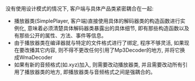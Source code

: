没有使用设计模式的情况下, 客户端与具体产品类紧密耦合在一起:

+ 播放器类(SimplePlayer, 客户端)直接使用具体的解码器类的构造函数进行实例化, 意味着必须清楚具体解码器类暴露出的具体细节, 即有那些构造函数以及有那些公开的属性、方法、事件等信息。
+ 由于播放器类在编译器就与特定的文件格式进行了绑定, 程序不够灵活, 如果现在要改播其它内容, 则不得不更改任何引用了Mp3Decoder的地方, 并将它换成WmaDecoder
+ 如果有新的音频格式(如.xyz)加入, 则需要改动播放器类, 并且需要改动所有引用了播放器类的地方, 即播放器类与音频格式之间是强耦合的。